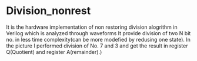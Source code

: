 # Division_nonrest
It is the hardware implementation of non restoring division alogrithm in Verilog which is analyzed through waveforms It provide division of two N bit no. in less time complexity(can be more modefied by redusing one state). In the picture I performed division of No. 7 and 3 and get the result in register Q(Quotient) and register A(remainder).)  
